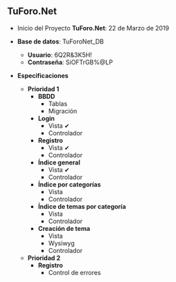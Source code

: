 ## TuForo.Net

*  Inicio del Proyecto **TuForo.Net**: 22 de Marzo de 2019  

* **Base de datos**: TuForoNet_DB  
    * **Usuario**: 6Q2R&3K5H!  
    * **Contraseña**: SiOFTrGB%@LP    

* **Especificaciones**  
    * **Prioridad 1**  
      * **BBDD**  
        * Tablas  
        * Migración  
      * **Login**  
        * Vista ✔  
        * Controlador  
      * **Registro**  
        * Vista ✔  
        * Controlador  
      * **Índice general**  
        * Vista ✔  
        * Controlador  
      * **Índice por categorías**  
        * Vista  
        * Controlador  
      * **Índice de temas por categoría**  
        * Vista  
        * Controlador  
      * **Creación de tema**  
        * Vista  
        * Wysiwyg  
        * Controlador  
    * **Prioridad 2**  
      * **Registro**  
        * Control de errores  